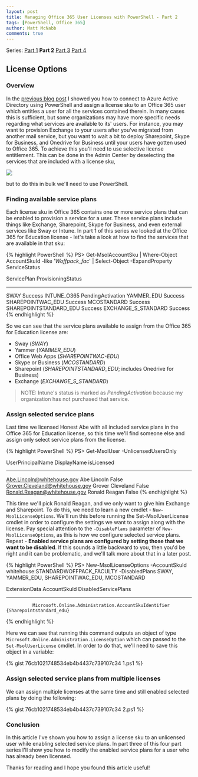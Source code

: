 ```yaml
---
layout: post
title: Managing Office 365 User Licenses with PowerShell - Part 2
tags: [PowerShell, Office 365]
author: Matt McNabb
comments: true
---
```


[Part1]: /Office-365-Licensing_1
[Part2]: /Office-365-Licensing_2
[Part3]: /Office-365-Licensing_3
[Part4]: /Office-365-Licensing_4
[ServicePlans]: /assets/img/ServicePlans.png

Series: [Part 1][Part1] **Part 2** [Part 3][Part3] [Part 4][Part4]

## License Options

### Overview
In the [previous blog post][Part1] I showed you how to connect to Azure Active Directory using PowerShell and assign a license sku to an Office 365 user which entitles a user for all the services contained therein. In many cases this is sufficient, but some organizations may have more specific needs regarding what services are available to its' users. For instance, you may want to provision Exchange to your users after you've migrated from another mail service, but you want to wait a bit to deploy Sharepoint, Skype for Business, and Onedrive for Business until your users have gotten used to Office 365. To achieve this you'll need to use selective license entitlement. This can be done in the Admin Center by deselecting the services that are included with a license sku,

![][ServicePlans]

but to do this in bulk we'll need to use PowerShell.

<!--more-->

### Finding available service plans
Each license sku in Office 365 contains one or more service plans that can be enabled to provision a service for a user. These service plans include things like Exchange, Sharepoint, Skype for Business, and even external services like Sway or Intune. In part 1 of this series we looked at the Office 365 for Education license - let's take a look at how to find the services that are available in that sku:

{% highlight PowerShell %}
PS> Get-MsolAccountSku | Where-Object AccountSkuId -like '*Woffpack_fac*' | Select-Object -ExpandProperty ServiceStatus

ServicePlan            ProvisioningStatus
-----------            ------------------
SWAY                   Success
INTUNE_O365            PendingActivation
YAMMER_EDU             Success
SHAREPOINTWAC_EDU      Success
MCOSTANDARD            Success
SHAREPOINTSTANDARD_EDU Success
EXCHANGE_S_STANDARD    Success
{% endhighlight %}

So we can see that the service plans available to assign from the Office 365 for Education license are:

* Sway (*SWAY*)
* Yammer (*YAMMER_EDU*)
* Office Web Apps (*SHAREPOINTWAC-EDU*)
* Skype or Business (*MCOSTANDARD*)
* Sharepoint (*SHAREPOINTSTANDARD_EDU*; includes Onedrive for Business)
* Exchange (*EXCHANGE_S_STANDARD*)

> NOTE: Intune's status is marked as *PendingActivation* because my organization has not purchased that service.

### Assign selected service plans
Last time we licensed Honest Abe with all included service plans in the Office 365 for Education license, so this time we'll find someone else and assign only select service plans from the license.

{% highlight PowerShell %}
PS> Get-MsolUser -UnlicensedUsersOnly

UserPrincipalName                DisplayName       isLicensed
-----------------                -----------       ----------
Abe.Lincoln@whitehouse.gov       Abe Lincoln       False
Grover.Cleveland@whitehouse.gov  Grover Cleveland  False
Ronald.Reagan@whitehouse.gov     Ronald Reagan     False
{% endhighlight %}

This time we'll pick Ronald Reagan, and we only want to give him Exchange and Sharepoint. To do this, we need to learn a new cmdlet - `New-MsolLicenseOptions`. We'll run this before running the Set-MsolUserLicense cmdlet in order to configure the settings we want to assign along with the license. Pay special attention to the `-DisablePlans` parameter of `New-MsolLicenseOptions`, as this is how we configure selected service plans. Repeat - **Enabled service plans are configured by setting those that we want to be disabled**. If this sounds a little backward to you, then you'd be right and it can be problematic, and we'll talk more about that in a later post.

{% highlight PowerShell %}
PS> New-MsolLicenseOptions -AccountSkuId whitehouse:STANDARDWOFFPACK_FACULTY -DisabledPlans SWAY, YAMMER_EDU, SHAREPOINTWAC_EDU, MCOSTANDARD

ExtensionData AccountSkuId                                         DisabledServicePlans
------------- ------------                                         --------------------
              Microsoft.Online.Administration.AccountSkuIdentifier {Sharepointstandard_edu}
{% endhighlight %}

Here we can see that running this command outputs an object of type `Microsoft.Online.Administration.LicenseOption` which can passed to the `Set-MsolUserLicense` cmdlet. In order to do that, we'll need to save this object in a variable:

{% gist 76cb1021748534eb4b4437c739107c34 1.ps1 %}

### Assign selected service plans from multiple licenses
We can assign multiple licenses at the same time and still enabled selected plans by doing the following:

{% gist 76cb1021748534eb4b4437c739107c34 2.ps1 %}

### Conclusion
In this article I've shown you how to assign a license sku to an unlicensed user while enabling selected service plans. In part three of this four part series I'll show you how to modify the enabled service plans for a user who has already been licensed.

Thanks for reading and I hope you found this article useful!